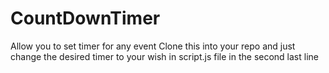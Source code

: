 # CountDownTimer
Allow you to set timer for any event
Clone this into your repo and just change the desired timer to your wish in script.js file in the second last line
